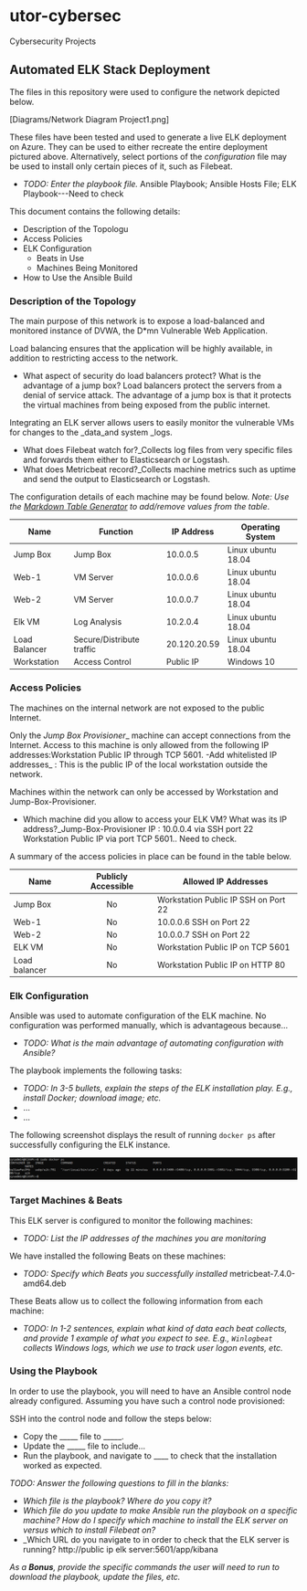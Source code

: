 # utor-cybersec
Cybersecurity Projects
## Automated ELK Stack Deployment

The files in this repository were used to configure the network depicted below.

[Diagrams/Network Diagram Project1.png]

These files have been tested and used to generate a live ELK deployment on Azure. They can be used to either recreate the entire deployment pictured above. Alternatively, select portions of the _configuration_ file may be used to install only certain pieces of it, such as Filebeat.

  - _TODO: Enter the playbook file._ Ansible Playbook; Ansible Hosts File; ELK Playbook---Need to check

This document contains the following details:
- Description of the Topologu
- Access Policies
- ELK Configuration
  - Beats in Use
  - Machines Being Monitored
- How to Use the Ansible Build


### Description of the Topology

The main purpose of this network is to expose a load-balanced and monitored instance of DVWA, the D*mn Vulnerable Web Application.

Load balancing ensures that the application will be highly available, in addition to restricting access to the network.
- What aspect of security do load balancers protect? What is the advantage of a jump box?
  Load balancers protect the servers from a denial of service attack. The advantage of a jump box is that it protects the virtual   machines from being exposed from the public internet.

Integrating an ELK server allows users to easily monitor the vulnerable VMs for changes to the _data_and system _logs.
- What does Filebeat watch for?_Collects log files from very specific files and forwards them either to Elasticsearch or Logstash.
- What does Metricbeat record?_Collects machine metrics such as uptime and send the output to Elasticsearch or Logstash.

The configuration details of each machine may be found below.
_Note: Use the [Markdown Table Generator](http://www.tablesgenerator.com/markdown_tables) to add/remove values from the table_.

| Name          | Function                  | IP Address   | Operating System   |
|---------------|---------------------------|--------------|--------------------|
| Jump Box      | Jump Box                  | 10.0.0.5     | Linux ubuntu 18.04 |
| Web-1         | VM Server                 | 10.0.0.6     | Linux ubuntu 18.04 |
| Web-2         | VM Server                 | 10.0.0.7     | Linux ubuntu 18.04 |
| Elk VM        | Log Analysis              | 10.2.0.4     | Linux ubuntu 18.04 |
| Load Balancer | Secure/Distribute traffic | 20.120.20.59 | Linux ubuntu 18.04 |
| Workstation   | Access Control            | Public IP    | Windows 10         |

### Access Policies

The machines on the internal network are not exposed to the public Internet. 

Only the _Jump Box Provisioner__ machine can accept connections from the Internet. Access to this machine is only allowed from the following IP addresses:Workstation Public IP through TCP 5601.
-Add whitelisted IP addresses_ : This is the public IP of the local workstation outside the network.

Machines within the network can only be accessed by Workstation and Jump-Box-Provisioner.
- Which machine did you allow to access your ELK VM? What was its IP address?_Jump-Box-Provisioner IP : 10.0.0.4 via SSH port 22
Workstation Public IP via port TCP 5601.. Need to check.
 
A summary of the access policies in place can be found in the table below.

| Name          | Publicly Accessible | Allowed IP Addresses                 |
|---------------|:-------------------:|--------------------------------------|
| Jump Box      |          No         | Workstation Public IP SSH on Port 22 |
| Web-1         |          No         | 10.0.0.6 SSH on Port 22              |
| Web-2         |          No         | 10.0.0.7 SSH on Port 22              |
| ELK VM        |          No         | Workstation Public IP on TCP 5601    |
| Load balancer |          No         | Workstation Public IP on HTTP 80     |

### Elk Configuration

Ansible was used to automate configuration of the ELK machine. No configuration was performed manually, which is advantageous because...
- _TODO: What is the main advantage of automating configuration with Ansible?_

The playbook implements the following tasks:
- _TODO: In 3-5 bullets, explain the steps of the ELK installation play. E.g., install Docker; download image; etc._
- ...
- ...

The following screenshot displays the result of running `docker ps` after successfully configuring the ELK instance.

![TODO: Update the path with the name of your screenshot of docker ps output](Images/docker_ps_output.png)

### Target Machines & Beats
This ELK server is configured to monitor the following machines:
- _TODO: List the IP addresses of the machines you are monitoring_

We have installed the following Beats on these machines:
- _TODO: Specify which Beats you successfully installed_ metricbeat-7.4.0-amd64.deb

These Beats allow us to collect the following information from each machine:
- _TODO: In 1-2 sentences, explain what kind of data each beat collects, and provide 1 example of what you expect to see. E.g., `Winlogbeat` collects Windows logs, which we use to track user logon events, etc._

### Using the Playbook
In order to use the playbook, you will need to have an Ansible control node already configured. Assuming you have such a control node provisioned: 

SSH into the control node and follow the steps below:
- Copy the _____ file to _____.
- Update the _____ file to include...
- Run the playbook, and navigate to ____ to check that the installation worked as expected.

_TODO: Answer the following questions to fill in the blanks:_
- _Which file is the playbook? Where do you copy it?_
- _Which file do you update to make Ansible run the playbook on a specific machine? How do I specify which machine to install the ELK server on versus which to install Filebeat on?_
- _Which URL do you navigate to in order to check that the ELK server is running? http://public ip elk server:5601/app/kibana

_As a **Bonus**, provide the specific commands the user will need to run to download the playbook, update the files, etc._
